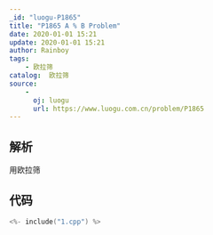 ```yaml
---
_id: "luogu-P1865"
title: "P1865 A % B Problem"
date: 2020-01-01 15:21
update: 2020-01-01 15:21
author: Rainboy
tags:
    - 欧拉筛
catalog:  欧拉筛
source: 
    - 
      oj: luogu
      url: https://www.luogu.com.cn/problem/P1865
---
```


## 解析

用欧拉筛

## 代码

```c
<%- include("1.cpp") %>
```
